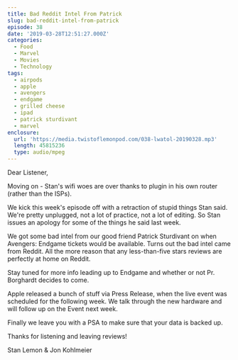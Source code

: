 ```yaml
---
title: Bad Reddit Intel From Patrick
slug: bad-reddit-intel-from-patrick
episode: 38
date: '2019-03-28T12:51:27.000Z'
categories:
  - Food
  - Marvel
  - Movies
  - Technology
tags:
  - airpods
  - apple
  - avengers
  - endgame
  - grilled cheese
  - ipad
  - patrick sturdivant
  - marvel
enclosure:
  url: 'https://media.twistoflemonpod.com/038-lwatol-20190328.mp3'
  length: 45815236
  type: audio/mpeg
---
```


Dear Listener,

Moving on - Stan's wifi woes are over thanks to plugin in his own router (rather than the ISPs).

We kick this week's episode off with a retraction of stupid things Stan said. We're pretty unplugged, not a lot of practice, not a lot of editing. So Stan issues an apology for some of the things he said last week.

We got some bad intel from our good friend Patrick Sturdivant on when Avengers: Endgame tickets would be available. Turns out the bad intel came from Reddit. All the more reason that any less-than-five stars reviews are perfectly at home on Reddit.

Stay tuned for more info leading up to Endgame and whether or not Pr. Borghardt decides to come.

Apple released a bunch of stuff via Press Release, when the live event was scheduled for the following week. We talk through the new hardware and will follow up on the Event next week.

Finally we leave you with a PSA to make sure that your data is backed up.

Thanks for listening and leaving reviews!

Stan Lemon & Jon Kohlmeier

